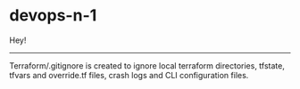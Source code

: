 # devops-n-1

Hey!


_____

Terraform/.gitignore is created to ignore local terraform directories, tfstate, tfvars and override.tf files, crash logs and CLI configuration files. 
